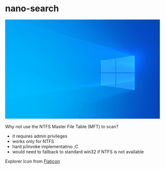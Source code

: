 # nano-search

![App Showcase](showcase.gif)


Why not use the NTFS Master File Table (MFT) to scan?
- it requires admin privileges
- works only for NTFS
- hard p/invoke implementatino ;C
- would need to fallback to standard win32 if NTFS is not available

Explorer Icon from [Flaticon](https://www.flaticon.com)
